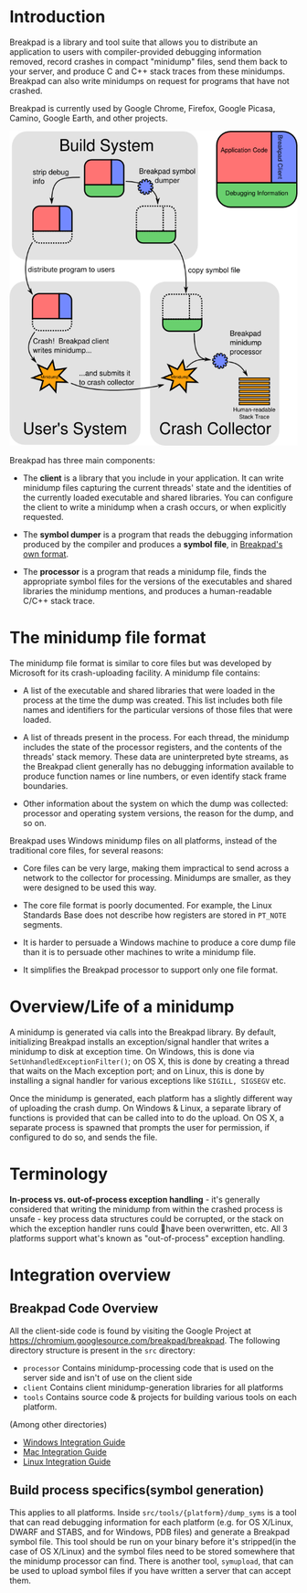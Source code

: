 # Introduction

Breakpad is a library and tool suite that allows you to distribute an
application to users with compiler-provided debugging information removed,
record crashes in compact "minidump" files, send them back to your server, and
produce C and C++ stack traces from these minidumps. Breakpad can also write
minidumps on request for programs that have not crashed.

Breakpad is currently used by Google Chrome, Firefox, Google Picasa, Camino,
Google Earth, and other projects.

![Workflow](breakpad.png)

Breakpad has three main components:

*   The **client** is a library that you include in your application. It can
    write minidump files capturing the current threads' state and the identities
    of the currently loaded executable and shared libraries. You can configure
    the client to write a minidump when a crash occurs, or when explicitly
    requested.

*   The **symbol dumper** is a program that reads the debugging information
    produced by the compiler and produces a **symbol file**, in [Breakpad's own
    format](symbol_files.md).

*   The **processor** is a program that reads a minidump file, finds the
    appropriate symbol files for the versions of the executables and shared
    libraries the minidump mentions, and produces a human-readable C/C++ stack
    trace.

# The minidump file format

The minidump file format is similar to core files but was developed by Microsoft
for its crash-uploading facility. A minidump file contains:

*   A list of the executable and shared libraries that were loaded in the
    process at the time the dump was created. This list includes both file names
    and identifiers for the particular versions of those files that were loaded.

*   A list of threads present in the process. For each thread, the minidump
    includes the state of the processor registers, and the contents of the
    threads' stack memory. These data are uninterpreted byte streams, as the
    Breakpad client generally has no debugging information available to produce
    function names or line numbers, or even identify stack frame boundaries.

*   Other information about the system on which the dump was collected:
    processor and operating system versions, the reason for the dump, and so on.

Breakpad uses Windows minidump files on all platforms, instead of the
traditional core files, for several reasons:

*   Core files can be very large, making them impractical to send across a
    network to the collector for processing. Minidumps are smaller, as they were
    designed to be used this way.

*   The core file format is poorly documented. For example, the Linux Standards
    Base does not describe how registers are stored in `PT_NOTE` segments.

*   It is harder to persuade a Windows machine to produce a core dump file than
    it is to persuade other machines to write a minidump file.

*   It simplifies the Breakpad processor to support only one file format.

# Overview/Life of a minidump

A minidump is generated via calls into the Breakpad library. By default,
initializing Breakpad installs an exception/signal handler that writes a
minidump to disk at exception time. On Windows, this is done via
`SetUnhandledExceptionFilter()`; on OS X, this is done by creating a thread that
waits on the Mach exception port; and on Linux, this is done by installing a
signal handler for various exceptions like `SIGILL, SIGSEGV` etc.

Once the minidump is generated, each platform has a slightly different way of
uploading the crash dump. On Windows & Linux, a separate library of functions is
provided that can be called into to do the upload. On OS X, a separate process
is spawned that prompts the user for permission, if configured to do so, and
sends the file.

# Terminology

**In-process vs. out-of-process exception handling** - it's generally considered
that writing the minidump from within the crashed process is unsafe - key
process data structures could be corrupted, or the stack on which the exception
handler runs could have been overwritten, etc. All 3 platforms support what's
known as "out-of-process" exception handling.

# Integration overview

## Breakpad Code Overview

All the client-side code is found by visiting the Google Project at
https://chromium.googlesource.com/breakpad/breakpad. The following directory structure is
present in the `src` directory:

*   `processor` Contains minidump-processing code that is used on the server
    side and isn't of use on the client side
*   `client` Contains client minidump-generation libraries for all platforms
*   `tools` Contains source code & projects for building various tools on each
    platform.

(Among other directories)

*   [Windows Integration Guide](windows_client_integration.md)
*   [Mac Integration Guide](mac_breakpad_starter_guide.md)
*   [Linux Integration Guide](linux_starter_guide.md)

## Build process specifics(symbol generation)

This applies to all platforms. Inside `src/tools/{platform}/dump_syms` is a tool
that can read debugging information for each platform (e.g. for OS X/Linux,
DWARF and STABS, and for Windows, PDB files) and generate a Breakpad symbol
file. This tool should be run on your binary before it's stripped(in the case of
OS X/Linux) and the symbol files need to be stored somewhere that the minidump
processor can find. There is another tool, `symupload`, that can be used to
upload symbol files if you have written a server that can accept them.
